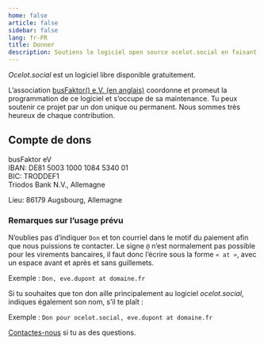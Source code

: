 ```yaml
---
home: false
article: false
sidebar: false
lang: fr-FR
title: Donner
description: Soutiens le logiciel open source ocelot.social en faisant un don. Ta contribution nous aide à continuer à fournir, maintenir et améliorer ce logiciel.
---
```


*Ocelot.social* est un logiciel libre disponible gratuitement.

L’association [busFaktor() e.V. (en anglais)](https://busfaktor.org/en/) coordonne et promeut la programmation de ce logiciel et s’occupe de sa maintenance.
Tu peux soutenir ce projet par un don unique ou permanent.
Nous sommes très heureux de chaque contribution.

## Compte de dons

busFaktor eV  
IBAN: DE81 5003 1000 1084 5340 01  
BIC: TRODDEF1  
Triodos Bank N.V., Allemagne

Lieu: 86179 Augsbourg, Allemagne

### Remarques sur l’usage prévu

N’oublies pas d’indiquer `Don` et ton courriel dans le motif du paiement afin que nous puissions te contacter. Le signe `@` n’est normalement pas possible pour les virements bancaires, il faut donc l’écrire sous la forme `« at »`, avec un espace avant et après et sans guillemets.

Exemple : `Don, eve.dupont at domaine.fr`

Si tu souhaites que ton don aille principalement au logiciel *ocelot.social*, indiques également son nom, s’il te plaît :

Exemple : `Don pour ocelot.social, eve.dupont at domaine.fr`

[Contactes-nous](/fr/contact/) si tu as des questions.
